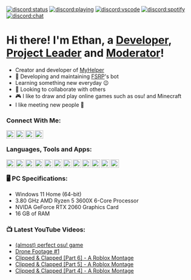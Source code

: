 [![discord:status](https://dev.discordprofiles.me/badge/status/495953543543521280?style=flat-square)](https://discord.com/users/495953543543521280)
[![discord:playing](https://dev.discordprofiles.me/badge/playing/495953543543521280?style=flat-square)](https://discord.com/users/495953543543521280)
[![discord:vscode](https://dev.discordprofiles.me/badge/vscode/495953543543521280?style=flat-square)](https://discord.com/users/495953543543521280)
[![discord:spotify](https://dev.discordprofiles.me/badge/spotify/495953543543521280?style=flat-square)](https://dev.discordprofiles.me/openspotify/495953543543521280)
[![discord:chat](https://img.shields.io/discord/890605172538093718?style=flat-square)](https://myhelper.tech/discord)

# Hi there! I'm Ethan, a [Developer][fsrp], [Project Leader][myhelper] and [Moderator][fsrp]!
- Creator and developer of [MyHelper][myhelper]
- 🤖 Developing and maintaining [FSRP][fsrp]'s bot
- Learning something new everyday 😉
- 🤝 Looking to collaborate with others
- 🎮 I like to draw and play online games such as osu! and Minecraft
- I like meeting new people 💬

### Connect With Me:

[<img align="left" alt="Discord" width="22px" src="https://media.discordapp.net/attachments/497152916767899648/924843582509174824/Discord-Logo-Color.png">][discord]
[<img align="left" alt="YouTube" width="22px" src="https://media.discordapp.net/attachments/497152916767899648/924844945213358080/hd-youtube-logo-png-transparent-background-20.png">][youtube]
[<img align="left" alt="Roblox" width="22px" src="https://media.discordapp.net/attachments/497152916767899648/924846402230710273/dee9axc-aecdbcad-ad43-4446-9c62-92493e137ea9.png">][roblox]
[<img align="left" alt="Twitch" width="22px" src="https://media.discordapp.net/attachments/497152916767899648/916730282936262727/35973d949f596702ab7020bfbae9ac68.png?width=532&height=532">][twitch]

<br>

### Languages, Tools and Apps:

[<img align="left" alt="Visual Studio Code" width="22px" src="https://media.discordapp.net/attachments/497152916767899648/924847347580690452/512px-Visual_Studio_Code_1.png">][vsc]
[<img align="left" alt="JavaScript" width="22px" src="https://media.discordapp.net/attachments/497152916767899648/924847405831188480/JavaScript-logo.png?width=532&height=532">][js]
[<img align="left" alt="HTML" width="22px" src="https://media.discordapp.net/attachments/497152916767899648/924847461133086792/512px-HTML5_logo_and_wordmark.png">][html]
[<img align="left" alt="CSS" width="22px" src="https://media.discordapp.net/attachments/497152916767899648/924847487582347304/1200px-CSS3_logo_and_wordmark.png?width=377&height=532">][css]
[<img align="left" alt="Postman" width="22px" src="https://media.discordapp.net/attachments/497152916767899648/924847663453728798/image-removebg-preview.png">][postman]
[<img align="left" alt="Node.js" width="22px" src="https://media.discordapp.net/attachments/497152916767899648/924847792944455690/image-removebg-preview.png">][nodejs]
[<img align="left" alt="Github" width="22px" src="https://media.discordapp.net/attachments/497152916767899648/924848022741999706/2048px-Octicons-mark-github.png?width=532&height=532">][github]
[<img align="left" alt="Git" width="22px" src="https://media.discordapp.net/attachments/497152916767899648/924848082758295582/Git-Icon-1788C.png">][git]
[<img align="left" alt="MongoDB" width="22px" src="https://media.discordapp.net/attachments/497152916767899648/924848247170818058/image-removebg-preview.png">][mongodb]
[<img align="left" alt="Discord" width="22px" src="https://media.discordapp.net/attachments/497152916767899648/924843582509174824/Discord-Logo-Color.png">][discordWebsite]
[<img align="left" alt="Figma" width="22px" src="https://media.discordapp.net/attachments/497152916767899648/925076646053150770/image-removebg-preview.png">][figma]
[<img align="left" alt="Premiere Pro" width="22px" src="https://media.discordapp.net/attachments/497152916767899648/925076880086945813/1200px-Adobe_Premiere_Pro_CC_icon.png?width=546&height=532">][premiere]

<br>

### 🖥️ PC Specifications:

- Windows 11 Home (64-bit)
- 3.80 GHz AMD Ryzen 5 3600X 6-Core Processor
- NVIDA GeForce RTX 2060 Graphics Card
- 16 GB of RAM

### 📺 Latest YouTube Videos:
<!-- YOUTUBE:START -->
- [&lpar;almost&rpar; perfect osu! game](https://www.youtube.com/watch?v=EMuTt0OOy84)
- [Drone Footage #1](https://www.youtube.com/watch?v=FWfrpYevWrc)
- [Clipped &amp; Clapped [Part 6] -  A Roblox Montage](https://www.youtube.com/watch?v=Wxk8FXCy4FE)
- [Clipped &amp; Clapped [Part 5] -  A Roblox Montage](https://www.youtube.com/watch?v=vZxowVsfBE0)
- [Clipped &amp; Clapped [Part 4] -  A Roblox Montage](https://www.youtube.com/watch?v=zjAZSfiFRpo)
<!-- YOUTUBE:END -->

[fsrp]: https://discord.gg/fsrp
[myhelper]: https://myhelper.tech/discord
[discord]: https://discord.com/users/495953543543521280
[youtube]: https://youtube.com/ethhaqn
[roblox]: https://www.roblox.com/users/476512066/profile
[twitch]: https://www.twitch.tv/real_ethhaqn

[vsc]: https://code.visualstudio.com/
[js]: https://developer.mozilla.org/en-US/docs/Web/JavaScript
[html]: https://developer.mozilla.org/en-US/docs/Web/HTML
[css]: https://developer.mozilla.org/en-US/docs/Web/CSS
[postman]: https://www.postman.com/
[nodejs]: https://nodejs.org/en/
[github]: https://github.com/
[git]: https://git-scm.com/
[mongodb]: https://www.mongodb.com/
[discordWebsite]: https://discord.com/
[figma]: https://www.figma.com/
[premiere]: https://www.adobe.com/uk/products/premiere.html